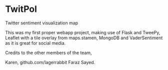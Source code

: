 # TwitPol
Twitter sentiment visualization map 

This was my first proper webapp project, making use of Flask and TweePy, Leaflet with a tile overlay from maps.stamen, MongoDB and VaderSentiment as it is great for social media.



Credits to the other members of the team,

Karen, github.com/lagerrabbit
Faraz Sayed.
